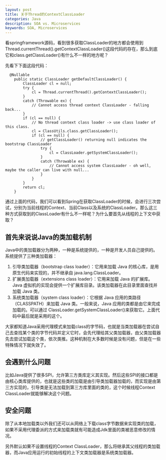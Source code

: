 ```yaml
---
layout: post
title: 关于Thread的ContextClassLoader
categories: Java
description: SOA vs. Microservices
keywords: SOA, Microservices
---
```


看springframework源码，看到很多获取ClassLoader的地方都会使用到Thread.currentThread().getContextClassLoader()这段代码的存在，那么到底它和class.getClassLoader()有什么不一样的地方呢？

先看下下面这段代码：
```
  @Nullable
	public static ClassLoader getDefaultClassLoader() {
		ClassLoader cl = null;
		try {
			cl = Thread.currentThread().getContextClassLoader();
		}
		catch (Throwable ex) {
			// Cannot access thread context ClassLoader - falling back...
		}
		if (cl == null) {
			// No thread context class loader -> use class loader of this class.
			cl = ClassUtils.class.getClassLoader();
			if (cl == null) {
				// getClassLoader() returning null indicates the bootstrap ClassLoader
				try {
					cl = ClassLoader.getSystemClassLoader();
				}
				catch (Throwable ex) {
					// Cannot access system ClassLoader - oh well, maybe the caller can live with null...
				}
			}
		}
		return cl;
	}
```
通过上面的代码，我们可以看到Spring在获取ClassLoader的时候，会进行三次尝试，分别为当前线程的Context、当前Class以及系统的ClassLoader。那么这三种方式获取到的ClassLoader有什么不一样呢？为什么要首先从线程的上下文中获取？


## 首先来说说Java的类加载机制
Java中的类加载器分为两种，一种是系统提供的，一种是开发人员自己提供的。  
系统提供了三种类加载器：
1. 引导类加载器（bootstrap class loader）：它用来加载 Java 的核心库，是用原生代码来实现的，并不继承自 java.lang.ClassLoader。
2. 扩展类加载器（extensions class loader）：它用来加载 Java 的扩展库。Java 虚拟机的实现会提供一个扩展库目录。该类加载器在此目录里面查找并加载 Java 类。
3. 系统类加载器（system class loader）：它根据 Java 应用的类路径（CLASSPATH）来加载 Java 类。一般来说，Java 应用的类都是由它来完成加载的。可以通过 ClassLoader.getSystemClassLoader()来获取它。上面代码中最后就是采用的这个。

大家都知道Java采用代理模式来加载class的字节码，也就是当类加载器在尝试自己去查找某个类的字节代码并定义它时，会先代理给其父类加载器，由父类加载器先去尝试加载这个类，依次类推。这种机制在大多数时候是没有问题，但是在一些特殊情况下就失效了。

## 会遇到什么问题

比如Java提供了很多SPI，允许第三方类库定义其实现。然后这些SPI的接口都是由核心类库提供的，也就是这些类的加载是由引导类加载器加载的，而实现是由第三方实现的，引导类是无法加载到第三方库里面的类的，这个时候线程Context ClassLoader就能够解决这个问题。

## 安全问题
除了从本地加载类以外我们还可以从网络上下载class字节数据来实现类的加载，如果不采用代理委派的方式来加载类就有可能造成Jdk里面的类被恶意修改的情况。

另外默认如果不设置线程的Context ClassLoader，那么将继承其父线程的类加载器，而Java应用运行的初始线程的上下文类加载器是系统类加载器。
